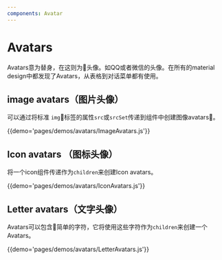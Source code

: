 ```yaml
---
components: Avatar
---
```


# Avatars

Avatars意为替身，在这则为头像。如QQ或者微信的头像。在所有的material design中都发现了Avatars，从表格到对话菜单都有使用。

## image avatars（图片头像）

可以通过将标准 `img`标签的属性`src`或`srcSet`传递到组件中创建图像avatars。

{{demo='pages/demos/avatars/ImageAvatars.js'}}

## Icon avatars （图标头像）

将一个icon组件传递作为`children`来创建Icon avatars。

{{demo='pages/demos/avatars/IconAvatars.js'}}

## Letter avatars（文字头像）

Avatars可以包含简单的字符，它将使用这些字符作为`children`来创建一个Avatars。

{{demo='pages/demos/avatars/LetterAvatars.js'}}
